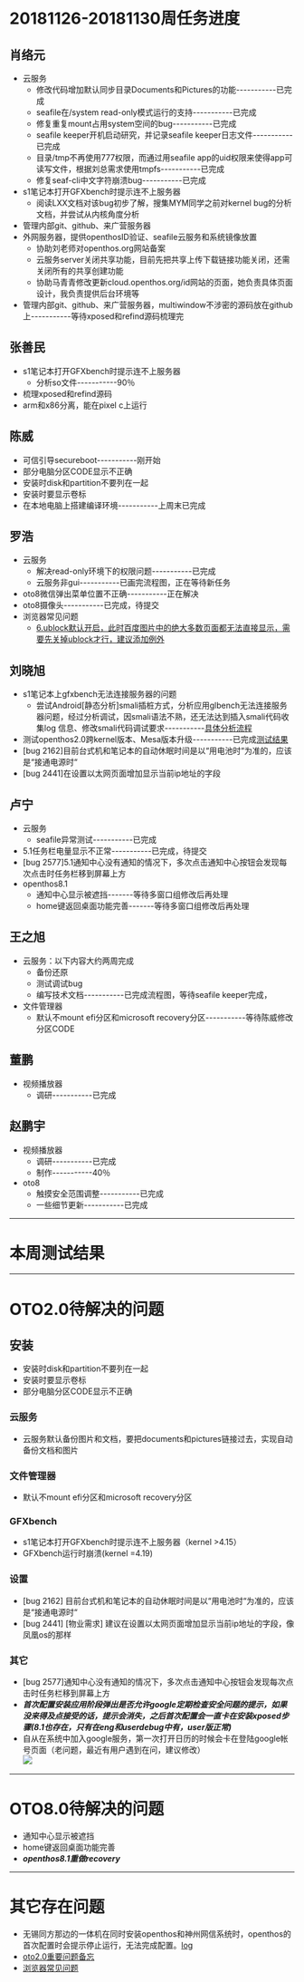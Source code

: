 # 20181126-20181130周任务进度

## 肖络元
- 云服务
   - 修改代码增加默认同步目录Documents和Pictures的功能-----------已完成
   - seafile在/system read-only模式运行的支持-----------已完成
   - 修复重复mount占用system空间的bug-----------已完成
   - seafile keeper开机启动研究，并记录seafile keeper日志文件-----------已完成
   - 目录/tmp不再使用777权限，而通过用seafile app的uid权限来使得app可读写文件，根据刘总需求使用tmpfs-----------已完成
   - 修复seaf-cli中文字符崩溃bug-----------已完成
- s1笔记本打开GFXbench时提示连不上服务器
   - 阅读LXX文档对该bug初步了解，搜集MYM同学之前对kernel bug的分析文档，并尝试从内核角度分析
- 管理内部git、github、来广营服务器
- 外网服务器，提供openthosID验证、seafile云服务和系统镜像放置
   - 协助刘老师对openthos.org网站备案
   - 云服务server关闭共享功能，目前先把共享上传下载链接功能关闭，还需关闭所有的共享创建功能
   - 协助马青青修改更新cloud.openthos.org/id网站的页面，她负责具体页面设计，我负责提供后台环境等
- 管理内部git、github、来广营服务器，multiwindow不涉密的源码放在github上-----------等待xposed和refind源码梳理完

## 张善民
- s1笔记本打开GFXbench时提示连不上服务器
   - 分析so文件-----------90％
- 梳理xposed和refind源码
- arm和x86分离，能在pixel c上运行

## 陈威
- 可信引导secureboot-----------刚开始
- 部分电脑分区CODE显示不正确
- 安装时disk和partition不要列在一起
- 安装时要显示卷标
- 在本地电脑上搭建编译环境-----------上周末已完成

## 罗浩
- 云服务
   - 解决read-only环境下的权限问题-----------已完成
   - 云服务非gui-----------已画完流程图，正在等待新任务
- oto8微信弹出菜单位置不正确-----------正在解决
- oto8摄像头-----------已完成，待提交
- 浏览器常见问题
   - [6.ublock默认开启，此时百度图片中的绝大多数页面都无法直接显示，需要先关掉ublock才行，建议添加例外](https://github.com/openthos/app-testing-results/blob/master/testresult/OTO%E5%8A%9F%E8%83%BD%E6%B5%8B%E8%AF%95%E7%9B%B8%E5%85%B3/%E6%B5%8F%E8%A7%88%E5%99%A8%E5%B8%B8%E8%A7%81%E9%97%AE%E9%A2%98.md)

## 刘晓旭
- s1笔记本上gfxbench无法连接服务器的问题
   - 尝试Android[静态分析]smali插桩方式，分析应用glbench无法连接服务器问题，经过分析调试，因smali语法不熟，还无法达到插入smali代码收集log 信息、修改smali代码调试要求-----------[具体分析流程](https://github.com/openthos/multiwin-analysis/blob/master/multiwindow/liuxx/Android%20smali%22%E6%8F%92%E6%A1%A9%22%E8%B0%83%E8%AF%95apk.md)
- 测试openthos2.0跨kernel版本、Mesa版本升级-----------已完成[测试结果](https://github.com/openthos/multiwin-analysis/blob/master/multiwindow/liuxx/%E6%B5%8B%E8%AF%95openthos2.0%E8%B7%A8kernel%E7%89%88%E6%9C%AC%E3%80%81Mesa%E7%89%88%E6%9C%AC%E5%8D%87%E7%BA%A7.md)
- [bug 2162]目前台式机和笔记本的自动休眠时间是以“用电池时“为准的，应该是“接通电源时“
- [bug 2441]在设置以太网页面增加显示当前ip地址的字段

## 卢宁
- 云服务
   - seafile异常测试-----------已完成
- 5.1任务栏电量显示不正常-----------已完成，待提交
- [bug 2577]5.1通知中心没有通知的情况下，多次点击通知中心按钮会发现每次点击时任务栏移到屏幕上方
- openthos8.1
   - 通知中心显示被遮挡-------等待多窗口组修改后再处理
   - home键返回桌面功能完善-------等待多窗口组修改后再处理

## 王之旭
- 云服务：以下内容大约两周完成
   - 备份还原
   - 测试调试bug
   - 编写技术文档-----------已完成流程图，等待seafile keeper完成，
- 文件管理器
   - 默认不mount efi分区和microsoft recovery分区-----------等待陈威修改分区CODE

## 董鹏
- 视频播放器
   - 调研-----------已完成

## 赵鹏宇
- 视频播放器
   - 调研-----------已完成
   - 制作-----------40％
- oto8
   - 触摸安全范围调整-----------已完成
   - 一些细节更新-----------已完成

***
# 本周测试结果

***

# OTO2.0待解决的问题
## 安装
- 安装时disk和partition不要列在一起
- 安装时要显示卷标
- 部分电脑分区CODE显示不正确

### 云服务
- 云服务默认备份图片和文档，要把documents和pictures链接过去，实现自动备份文档和图片

### 文件管理器
- 默认不mount efi分区和microsoft recovery分区

### GFXbench
- s1笔记本打开GFXbench时提示连不上服务器（kernel >4.15）
- GFXbench运行时崩溃(kernel =4.19)

### 设置
- [bug 2162] 目前台式机和笔记本的自动休眠时间是以“用电池时“为准的，应该是“接通电源时“
- [bug 2441] [物业需求] 建议在设置以太网页面增加显示当前ip地址的字段，像凤凰os的那样

### 其它
- [bug 2577]通知中心没有通知的情况下，多次点击通知中心按钮会发现每次点击时任务栏移到屏幕上方
- ***首次配置安装应用阶段弹出是否允许google定期检查安全问题的提示，如果没来得及点接受的话，提示会消失，之后首次配置会一直卡在安装xposed步骤(8.1也存在，只有在eng和userdebug中有，user版正常)***
- 自从在系统中加入google服务，第一次打开日历的时候会卡在登陆google帐号页面（老问题，最近有用户遇到在问，建议修改）  
![](https://github.com/openthos/app-testing-results/blob/master/testresult/picture/calendar_1.png)

***
# OTO8.0待解决的问题
- 通知中心显示被遮挡
- home键返回桌面功能完善
- ***openthos8.1重做recovery***
***
# 其它存在问题
- 无锡同方那边的一体机在同时安装openthos和神州网信系统时，openthos的首次配置时会提示停止运行，无法完成配置。[log](https://github.com/openthos/app-testing-results/blob/master/other/a.txt)
- [oto2.0重要问题备忘](https://github.com/openthos/app-testing-results/blob/master/testresult/OTO%E5%8A%9F%E8%83%BD%E6%B5%8B%E8%AF%95%E7%9B%B8%E5%85%B3/oto2.0%E9%87%8D%E8%A6%81%E9%97%AE%E9%A2%98%E5%A4%87%E5%BF%98.md)
- [浏览器常见问题](https://github.com/openthos/app-testing-results/blob/master/testresult/OTO%E5%8A%9F%E8%83%BD%E6%B5%8B%E8%AF%95%E7%9B%B8%E5%85%B3/%E6%B5%8F%E8%A7%88%E5%99%A8%E5%B8%B8%E8%A7%81%E9%97%AE%E9%A2%98.md)
